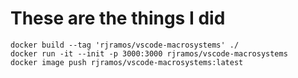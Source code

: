 # These are the things I did
```
docker build --tag 'rjramos/vscode-macrosystems' ./
docker run -it --init -p 3000:3000 rjramos/vscode-macrosystems
docker image push rjramos/vscode-macrosystems:latest
```
